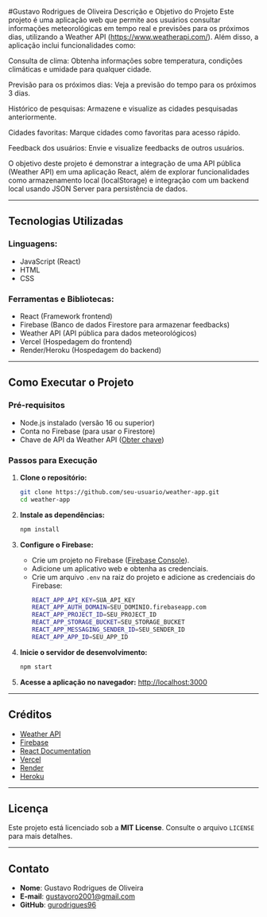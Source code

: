 #Gustavo Rodrigues de Oliveira
Descrição e Objetivo do Projeto
Este projeto é uma aplicação web que permite aos usuários consultar informações meteorológicas em tempo real e previsões para os próximos dias, utilizando a Weather API (https://www.weatherapi.com/). Além disso, a aplicação inclui funcionalidades como:

Consulta de clima: Obtenha informações sobre temperatura, condições climáticas e umidade para qualquer cidade.

Previsão para os próximos dias: Veja a previsão do tempo para os próximos 3 dias.

Histórico de pesquisas: Armazene e visualize as cidades pesquisadas anteriormente.

Cidades favoritas: Marque cidades como favoritas para acesso rápido.

Feedback dos usuários: Envie e visualize feedbacks de outros usuários.

O objetivo deste projeto é demonstrar a integração de uma API pública (Weather API) em uma aplicação React, além de explorar funcionalidades como armazenamento local (localStorage) e integração com um backend local usando JSON Server para persistência de dados.

---

## Tecnologias Utilizadas
### Linguagens:
- JavaScript (React)
- HTML
- CSS

### Ferramentas e Bibliotecas:
- React (Framework frontend)
- Firebase (Banco de dados Firestore para armazenar feedbacks)
- Weather API (API pública para dados meteorológicos)
- Vercel (Hospedagem do frontend)
- Render/Heroku (Hospedagem do backend)

---

## Como Executar o Projeto
### Pré-requisitos
- Node.js instalado (versão 16 ou superior)
- Conta no Firebase (para usar o Firestore)
- Chave de API da Weather API ([Obter chave](https://www.weatherapi.com/))

### Passos para Execução
1. **Clone o repositório:**
   ```sh
   git clone https://github.com/seu-usuario/weather-app.git
   cd weather-app
   ```

2. **Instale as dependências:**
   ```sh
   npm install
   ```

3. **Configure o Firebase:**
   - Crie um projeto no Firebase ([Firebase Console](https://console.firebase.google.com/)).
   - Adicione um aplicativo web e obtenha as credenciais.
   - Crie um arquivo `.env` na raiz do projeto e adicione as credenciais do Firebase:
     ```sh
     REACT_APP_API_KEY=SUA_API_KEY
     REACT_APP_AUTH_DOMAIN=SEU_DOMINIO.firebaseapp.com
     REACT_APP_PROJECT_ID=SEU_PROJECT_ID
     REACT_APP_STORAGE_BUCKET=SEU_STORAGE_BUCKET
     REACT_APP_MESSAGING_SENDER_ID=SEU_SENDER_ID
     REACT_APP_APP_ID=SEU_APP_ID
     ```

4. **Inicie o servidor de desenvolvimento:**
   ```sh
   npm start
   ```

5. **Acesse a aplicação no navegador:**
   [http://localhost:3000](http://localhost:3000)

---

## Créditos
- [Weather API](https://www.weatherapi.com/)
- [Firebase](https://firebase.google.com/)
- [React Documentation](https://reactjs.org/)
- [Vercel](https://vercel.com/)
- [Render](https://render.com/)
- [Heroku](https://www.heroku.com/)

---

## Licença
Este projeto está licenciado sob a **MIT License**. Consulte o arquivo `LICENSE` para mais detalhes.

---

## Contato
- **Nome**: Gustavo Rodrigues de Oliveira
- **E-mail**: gustavoro2001@gmail.com
- **GitHub**: [gurodrigues96](https://github.com/gurodrigues96)

